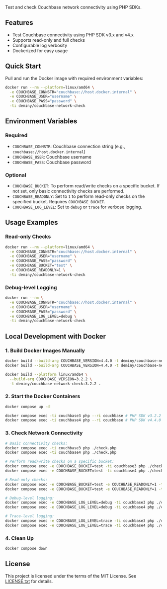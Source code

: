 Test and check Couchbase network connectivity using PHP SDKs.

## Features

- Test Couchbase connectivity using PHP SDK v3.x and v4.x
- Supports read-only and full checks
- Configurable log verbosity
- Dockerized for easy usage

## Quick Start

Pull and run the Docker image with required environment variables:

```bash
docker run --rm --platform=linux/amd64 \
  -e COUCHBASE_CONNSTR="couchbase://host.docker.internal" \
  -e COUCHBASE_USER="username" \
  -e COUCHBASE_PASS="password" \
  -ti deminy/couchbase-network-check
```

## Environment Variables

### Required

- `COUCHBASE_CONNSTR`: Couchbase connection string (e.g., `couchbase://host.docker.internal`)
- `COUCHBASE_USER`: Couchbase username
- `COUCHBASE_PASS`: Couchbase password

### Optional

- `COUCHBASE_BUCKET`: To perform read/write checks on a specific bucket. If not set, only basic connectivity checks are performed.
- `COUCHBASE_READONLY`: Set to `1` to perform read-only checks on the specified bucket. Requires `COUCHBASE_BUCKET`.
- `COUCHBASE_LOG_LEVEL`: Set to `debug` or `trace` for verbose logging.

## Usage Examples

### Read-only Checks

```bash
docker run --rm --platform=linux/amd64 \
  -e COUCHBASE_CONNSTR="couchbase://host.docker.internal" \
  -e COUCHBASE_USER="username" \
  -e COUCHBASE_PASS="password" \
  -e COUCHBASE_BUCKET="test" \
  -e COUCHBASE_READONLY=1 \
  -ti deminy/couchbase-network-check
```

### Debug-level Logging

```bash
docker run --rm \
  -e COUCHBASE_CONNSTR="couchbase://host.docker.internal" \
  -e COUCHBASE_USER="username" \
  -e COUCHBASE_PASS="password" \
  -e COUCHBASE_LOG_LEVEL=debug \
  -ti deminy/couchbase-network-check
```

## Local Development with Docker

### 1. Build Docker Images Manually

```bash
docker build --build-arg COUCHBASE_VERSION=4.4.0 -t deminy/couchbase-network-check .
docker build --build-arg COUCHBASE_VERSION=4.4.0 -t deminy/couchbase-network-check:4.4.0 .

docker build --platform linux/amd64 \
  --build-arg COUCHBASE_VERSION=3.2.2 \
  -t deminy/couchbase-network-check:3.2.2 .
```

### 2. Start the Docker Containers

```bash
docker compose up -d

docker compose exec -ti couchbase3 php --ri couchbase # PHP SDK v3.2.2
docker compose exec -ti couchbase4 php --ri couchbase # PHP SDK v4.4.0
```

### 3. Check Network Connectivity

```bash
# Basic connectivity checks:
docker compose exec -ti couchbase3 php ./check.php
docker compose exec -ti couchbase4 php ./check.php

# Perform read/write checks on a specific bucket:
docker compose exec -e COUCHBASE_BUCKET=test -ti couchbase3 php ./check.php
docker compose exec -e COUCHBASE_BUCKET=test -ti couchbase4 php ./check.php

# Read-only checks:
docker compose exec -e COUCHBASE_BUCKET=test -e COUCHBASE_READONLY=1 -ti couchbase3 php ./check.php
docker compose exec -e COUCHBASE_BUCKET=test -e COUCHBASE_READONLY=1 -ti couchbase4 php ./check.php

# Debug-level logging:
docker compose exec -e COUCHBASE_LOG_LEVEL=debug -ti couchbase3 php ./check.php
docker compose exec -e COUCHBASE_LOG_LEVEL=debug -ti couchbase4 php ./check.php

# Trace-level logging:
docker compose exec -e COUCHBASE_LOG_LEVEL=trace -ti couchbase3 php ./check.php
docker compose exec -e COUCHBASE_LOG_LEVEL=trace -ti couchbase4 php ./check.php
```

### 4. Clean Up

```bash
docker compose down
```

## License

This project is licensed under the terms of the MIT License. See [LICENSE.txt](LICENSE.txt) for details.
